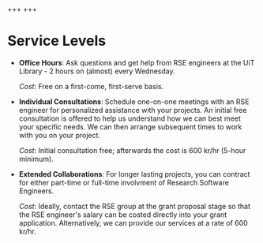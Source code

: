 +++
+++

# Service Levels

- __Office Hours__:
    Ask questions and get help from RSE engineers at the UiT Library - 2 hours on (almost) every Wednesday.

    _Cost_: Free on a first-come, first-serve basis.

- __Individual Consultations__:
    Schedule one-on-one meetings with an RSE engineer for personalized assistance with your projects. An initial free consultation is offered to help us understand how we can best meet your specific needs. We can then arrange subsequent times to work with you on your project.

    _Cost_: Initial consultation free; afterwards the cost is 600 kr/hr (5-hour minimum).

- __Extended Collaborations__:
    For longer lasting projects, you can contract for either part-time or full-time involvment of Research Software Engineers.

    _Cost_: Ideally, contact the RSE group at the grant proposal stage so that the RSE engineer's salary can be costed directly into your grant application. Alternatively, we can provide our services at a rate of 600 kr/hr.
